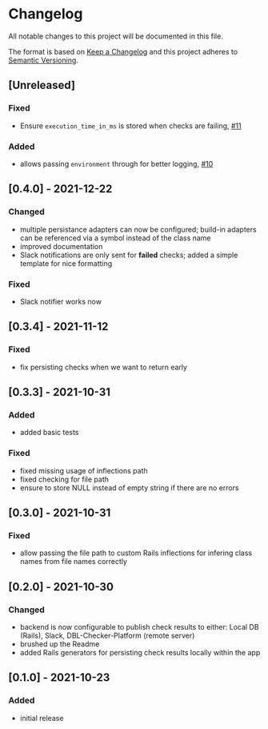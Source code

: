# Changelog
All notable changes to this project will be documented in this file.

The format is based on [Keep a Changelog](https://keepachangelog.com/en/1.0.0/)
and this project adheres to [Semantic Versioning](https://semver.org/spec/v2.0.0.html).

## [Unreleased]
### Fixed
- Ensure `execution_time_in_ms` is stored when checks are failing, [#11](https://github.com/dbl-works/checker/pull/11)

### Added
- allows passing `environment` through for better logging, [#10](https://github.com/dbl-works/checker/pull/10)



## [0.4.0] - 2021-12-22
### Changed
- multiple persistance adapters can now be configured; build-in adapters can be referenced via a symbol instead of the class name
- improved documentation
- Slack notifications are only sent for **failed** checks; added a simple template for nice formatting

### Fixed
- Slack notifier works now



## [0.3.4] - 2021-11-12
### Fixed
- fix persisting checks when we want to return early



## [0.3.3] - 2021-10-31
### Added
- added basic tests

### Fixed
- fixed missing usage of inflections path
- fixed checking for file path
- ensure to store NULL instead of empty string if there are no errors



## [0.3.0] - 2021-10-31
### Fixed
- allow passing the file path to custom Rails inflections for infering class names from file names correctly



## [0.2.0] - 2021-10-30
### Changed
- backend is now configurable to publish check results to either: Local DB (Rails), Slack, DBL-Checker-Platform (remote server)
- brushed up the Readme
- added Rails generators for persisting check results locally within the app



## [0.1.0] - 2021-10-23
### Added
- initial release
